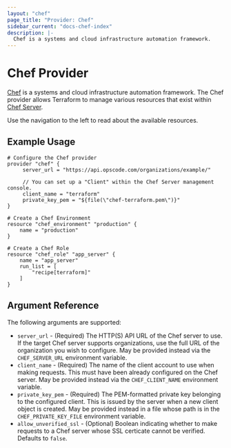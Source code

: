 ```yaml
---
layout: "chef"
page_title: "Provider: Chef"
sidebar_current: "docs-chef-index"
description: |-
  Chef is a systems and cloud infrastructure automation framework.
---
```


# Chef Provider

[Chef](https://www.chef.io/) is a systems and cloud infrastructure automation
framework. The Chef provider allows Terraform to manage various resources
that exist within [Chef Server](http://docs.chef.io/chef_server.html).

Use the navigation to the left to read about the available resources.

## Example Usage

```
# Configure the Chef provider
provider "chef" {
     server_url = "https://api.opscode.com/organizations/example/"

     // You can set up a "Client" within the Chef Server management console.
     client_name = "terraform"
     private_key_pem = "${file(\"chef-terraform.pem\")}"
}

# Create a Chef Environment
resource "chef_environment" "production" {
    name = "production"
}

# Create a Chef Role
resource "chef_role" "app_server" {
    name = "app_server"
    run_list = [
        "recipe[terraform]"
    ]
}
```

## Argument Reference

The following arguments are supported:

* `server_url` - (Required) The HTTP(S) API URL of the Chef server to use. If
  the target Chef server supports organizations, use the full URL of the
  organization you wish to configure. May be provided instead via the
  ``CHEF_SERVER_URL`` environment variable.
* `client_name` - (Required) The name of the client account to use when making
  requests. This must have been already configured on the Chef server.
  May be provided instead via the ``CHEF_CLIENT_NAME`` environment variable.
* `private_key_pem` - (Required) The PEM-formatted private key belonging to
  the configured client. This is issued by the server when a new client object
  is created. May be provided instead in a file whose path is in the
  ``CHEF_PRIVATE_KEY_FILE`` environment variable.
* `allow_unverified_ssl` - (Optional) Boolean indicating whether to make
  requests to a Chef server whose SSL certicate cannot be verified. Defaults
  to ``false``.
